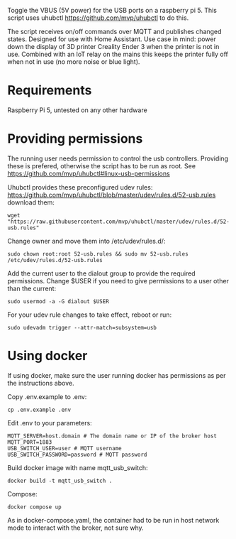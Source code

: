 Toggle the VBUS (5V power) for the USB ports on a raspberry pi 5.
This script uses uhubctl https://github.com/mvp/uhubctl to do this. 


The script receives on/off commands over MQTT and publishes changed states. 
Designed for use with Home Assistant. Use case in mind: power down the display of 3D printer Creality Ender 3 when the printer is not in use. Combined with an IoT relay on the mains this keeps the printer fully off when not in use (no more noise or blue light).

# Requirements
Raspberry Pi 5, untested on any other hardware

# Providing permissions
The running user needs permission to control the usb controllers. Providing these is prefered, otherwise the script has to be run as root.
See https://github.com/mvp/uhubctl#linux-usb-permissions

Uhubctl provides these preconfigured udev rules: https://github.com/mvp/uhubctl/blob/master/udev/rules.d/52-usb.rules download them:
```
wget "https://raw.githubusercontent.com/mvp/uhubctl/master/udev/rules.d/52-usb.rules"
```

Change owner and move them into /etc/udev/rules.d/:
```
sudo chown root:root 52-usb.rules && sudo mv 52-usb.rules /etc/udev/rules.d/52-usb.rules
```

Add the current user to the dialout group to provide the required permissions. Change $USER if you need to give permissions to a user other than the current:
```
sudo usermod -a -G dialout $USER
```

For your udev rule changes to take effect, reboot or run:
```
sudo udevadm trigger --attr-match=subsystem=usb
```


# Using docker
If using docker, make sure the user running docker has permissions as per the instructions above.

Copy .env.example to .env:
```
cp .env.example .env
```
Edit .env to your parameters:
```
MQTT_SERVER=host.domain # The domain name or IP of the broker host
MQTT_PORT=1883
USB_SWITCH_USER=user # MQTT username
USB_SWITCH_PASSWORD=password # MQTT password
```

Build docker image with name mqtt_usb_switch:
```
docker build -t mqtt_usb_switch .
```

Compose:
```
docker compose up
```
As in docker-compose.yaml, the container had to be run in host network mode to interact with the broker, not sure why. 
